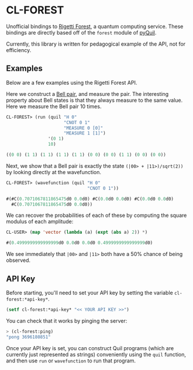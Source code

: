 # CL-FOREST

Unofficial bindings to [Rigetti Forest](http://forest.rigetti.com), a quantum computing service. These bindings are directly based off of the `forest` module of [pyQuil](https://github.com/rigetticomputing/pyquil).

Currently, this library is written for pedagogical example of the API, not for efficiency.

## Examples

Below are a few examples using the Rigetti Forest API.

Here we construct a [Bell pair](https://en.wikipedia.org/wiki/Bell_state), and measure the pair. The interesting property about Bell states is that they always measure to the same value. Here we measure the Bell pair 10 times.

```lisp
CL-FOREST> (run (quil "H 0"
                      "CNOT 0 1"
                      "MEASURE 0 [0]"
                      "MEASURE 1 [1]")
                '(0 1)
                10)

((0 0) (1 1) (1 1) (1 1) (1 1) (0 0) (0 0) (1 1) (0 0) (0 0))
```

Next, we show that a Bell pair is exactly the state `(|00> + |11>)/sqrt(2))` by looking directly at the wavefunction.

```lisp
CL-FOREST> (wavefunction (quil "H 0"
                               "CNOT 0 1"))

#(#C(0.7071067811865475d0 0.0d0) #C(0.0d0 0.0d0) #C(0.0d0 0.0d0)
  #C(0.7071067811865475d0 0.0d0))
```

We can recover the probabilities of each of these by computing the square modulus of each amplitude:

```lisp
CL-USER> (map 'vector (lambda (a) (expt (abs a) 2)) *)

#(0.4999999999999999d0 0.0d0 0.0d0 0.4999999999999999d0)
```

We see immediately that `|00>` and `|11>` both have a 50% chance of being observed.

## API Key

Before starting, you'll need to set your API key by setting the variable `cl-forest:*api-key*`.

```lisp
(setf cl-forest:*api-key* "<< YOUR API KEY >>")
```

You can check that it works by pinging the server:

```lisp
> (cl-forest:ping)
"pong 3696180851"
```

Once your API key is set, you can construct Quil programs (which are currently just represented as strings) conveniently using the `quil` function, and then use `run` or `wavefunction` to run that program.

